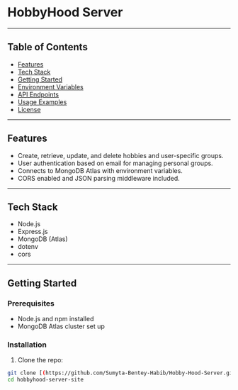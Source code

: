 # HobbyHood Server

---

## Table of Contents

- [Features](#features)
- [Tech Stack](#tech-stack)
- [Getting Started](#getting-started)
- [Environment Variables](#environment-variables)
- [API Endpoints](#api-endpoints)
- [Usage Examples](#usage-examples)
- [License](#license)

---

## Features

- Create, retrieve, update, and delete hobbies and user-specific groups.
- User authentication based on email for managing personal groups.
- Connects to MongoDB Atlas with environment variables.
- CORS enabled and JSON parsing middleware included.

---

## Tech Stack

- Node.js
- Express.js
- MongoDB (Atlas)
- dotenv
- cors

---

## Getting Started

### Prerequisites

- Node.js and npm installed
- MongoDB Atlas cluster set up

### Installation

1. Clone the repo:

```bash
git clone [(https://github.com/Sumyta-Bentey-Habib/Hobby-Hood-Server.git)]
cd hobbyhood-server-site
